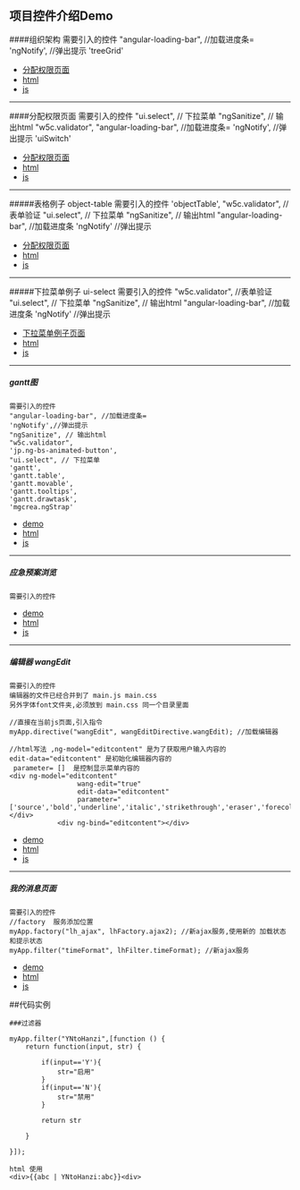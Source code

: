 ## 项目控件介绍Demo



####组织架构 
    需要引入的控件
    "angular-loading-bar", //加载进度条=
    'ngNotify', //弹出提示
    'treeGrid'
* [分配权限页面](http://liaohui1080.github.io/dongjiakou/liaohuiCeshi/app/html/组织架构/组织架构.html)
* [html](liaohuiCeshi/app/html/组织架构)
* [js](liaohuiCeshi/app/js/controller/组织架构)

---

####分配权限页面 
    需要引入的控件
    "ui.select", // 下拉菜单
    "ngSanitize", // 输出html
    "w5c.validator",
    "angular-loading-bar", //加载进度条=
    'ngNotify', //弹出提示
    'uiSwitch' 
* [分配权限页面](http://liaohui1080.github.io/dongjiakou/liaohuiCeshi/app/html/分配权限/分配权限.html)
* [html](liaohuiCeshi/app/html/分配权限)
* [js](liaohuiCeshi/app/js/controller/分配权限)
 
---  
    
#####表格例子 object-table
    需要引入的控件
    'objectTable',
    "w5c.validator", //表单验证
    "ui.select", // 下拉菜单
    "ngSanitize", // 输出html
    "angular-loading-bar", //加载进度条
    'ngNotify' //弹出提示
* [分配权限页面](http://liaohui1080.github.io/dongjiakou/liaohuiCeshi/app/html/表格列子object_table/index.html)
* [html](liaohuiCeshi/app/html/表格列子object_table)
* [js](liaohuiCeshi/app/js/controller/表格列子object_table)

---

#####下拉菜单例子 ui-select
    需要引入的控件
    "w5c.validator", //表单验证
    "ui.select", // 下拉菜单
    "ngSanitize", // 输出html
    "angular-loading-bar", //加载进度条
    'ngNotify' //弹出提示
* [下拉菜单例子页面](http://liaohui1080.github.io/dongjiakou/liaohuiCeshi/app/html/下拉菜单select/index.html)
* [html](liaohuiCeshi/app/html/下拉菜单select)
* [js](liaohuiCeshi/app/js/controller/下拉菜单select)

---

##### gantt图 
    需要引入的控件
    "angular-loading-bar", //加载进度条=
    'ngNotify',//弹出提示
    "ngSanitize", // 输出html
    "w5c.validator",
    'jp.ng-bs-animated-button',
    "ui.select", // 下拉菜单
    'gantt',
    'gantt.table',
    'gantt.movable',
    'gantt.tooltips',
    'gantt.drawtask',
    'mgcrea.ngStrap'
* [demo](http://liaohui1080.github.io/dongjiakou/liaohuiCeshi/app/html/日历rili)
* [html](liaohuiCeshi/app/html/日历rili)
* [js](liaohuiCeshi/app/js/controller/日历rili)

---

##### 应急预案浏览
    需要引入的控件
   
* [demo](http://liaohui1080.github.io/dongjiakou/liaohuiCeshi/app/html/应急预案浏览)
* [html](liaohuiCeshi/app/html/应急预案浏览)
* [js](liaohuiCeshi/app/js/controller/应急预案浏览)


---

##### 编辑器 wangEdit
    需要引入的控件
    编辑器的文件已经合并到了 main.js main.css
    另外字体font文件夹,必须放到 main.css 同一个目录里面
    
    //直接在当前js页面,引入指令
    myApp.directive("wangEdit", wangEditDirective.wangEdit); //加载编辑器
    
    //html写法 ,ng-model="editcontent" 是为了获取用户输入内容的
    edit-data="editcontent" 是初始化编辑器内容的
     parameter= []  是控制显示菜单内容的
    <div ng-model="editcontent"
                     wang-edit="true"
                     edit-data="editcontent"
                     parameter="['source','bold','underline','italic','strikethrough','eraser','forecolor','bgcolor']"></div>
                <div ng-bind="editcontent"></div>
    
   
* [demo](http://liaohui1080.github.io/dongjiakou/liaohuiCeshi/app/html/编辑器)
* [html](liaohuiCeshi/app/html/编辑器)
* [js](liaohuiCeshi/app/js/controller/编辑器)


---

##### 我的消息页面
    需要引入的控件
    //factory  服务添加位置
    myApp.factory("lh_ajax", lhFactory.ajax2); //新ajax服务,使用新的 加载状态 和提示状态
    myApp.filter("timeFormat", lhFilter.timeFormat); //新ajax服务
    
  
    
   
* [demo](http://liaohui1080.github.io/dongjiakou/liaohuiCeshi/app/html/我的消息)
* [html](liaohuiCeshi/app/html/我的消息)
* [js](liaohuiCeshi/app/js/controller/我的消息)


##代码实例

    ###过滤器
    
    myApp.filter("YNtoHanzi",[function () {
        return function(input, str) {
    
            if(input=='Y'){
                str="启用"
            }
            if(input=='N'){
                str="禁用"
            }
    
            return str
    
        }
    
    }]);
    
    html 使用
    <div>{{abc | YNtoHanzi:abc}}<div>
